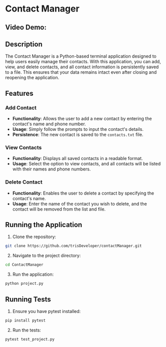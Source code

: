 # Contact Manager

## Video Demo: <URL HERE>

## Description

The Contact Manager is a Python-based terminal application designed to help users easily manage their contacts. With this application, you can add, view, and delete contacts, and all contact information is persistently saved to a file. This ensures that your data remains intact even after closing and reopening the application.

## Features

### Add Contact
- **Functionality**: Allows the user to add a new contact by entering the contact's name and phone number.
- **Usage**: Simply follow the prompts to input the contact's details.
- **Persistence**: The new contact is saved to the `contacts.txt` file.

### View Contacts
- **Functionality**: Displays all saved contacts in a readable format.
- **Usage**: Select the option to view contacts, and all contacts will be listed with their names and phone numbers.

### Delete Contact
- **Functionality**: Enables the user to delete a contact by specifying the contact's name.
- **Usage**: Enter the name of the contact you wish to delete, and the contact will be removed from the list and file.


## Running the Application

1. Clone the repository:
```sh
git clone https://github.com/trisDeveloper/contactManager.git
```
2. Navigate to the project directory:
```sh
cd ContactManager
```
3. Run the application:
```sh
python project.py
```

## Running Tests
1. Ensure you have pytest installed:
```sh
pip install pytest
```
2. Run the tests:
```sh
pytest test_project.py
```